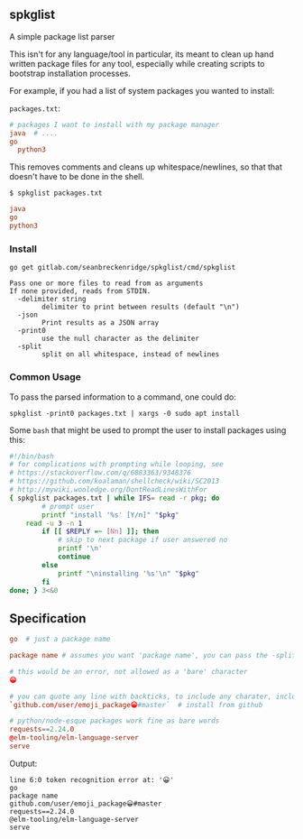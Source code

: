 ## spkglist

A simple package list parser

This isn't for any language/tool in particular, its meant to clean up hand written package files for any tool, especially while creating scripts to bootstrap installation processes.

For example, if you had a list of system packages you wanted to install:

`packages.txt`:

```conf
# packages I want to install with my package manager
java  # ....
go
  python3
```

This removes comments and cleans up whitespace/newlines, so that that doesn't have to be done in the shell.

`$ spkglist packages.txt`

```conf
java
go
python3
```

### Install

```
go get gitlab.com/seanbreckenridge/spkglist/cmd/spkglist
```

```
Pass one or more files to read from as arguments
If none provided, reads from STDIN.
  -delimiter string
        delimiter to print between results (default "\n")
  -json
        Print results as a JSON array
  -print0
        use the null character as the delimiter
  -split
        split on all whitespace, instead of newlines
```

### Common Usage

To pass the parsed information to a command, one could do:

```
spkglist -print0 packages.txt | xargs -0 sudo apt install
```

Some `bash` that might be used to prompt the user to install packages using this:

```bash
#!/bin/bash
# for complications with prompting while looping, see
# https://stackoverflow.com/q/6883363/9348376
# https://github.com/koalaman/shellcheck/wiki/SC2013
# http://mywiki.wooledge.org/DontReadLinesWithFor
{ spkglist packages.txt | while IFS= read -r pkg; do
		# prompt user
		printf "install '%s' [Y/n]" "$pkg"
    read -u 3 -n 1
		if [[ $REPLY =~ [Nn] ]]; then
			# skip to next package if user answered no
			printf '\n'
			continue
		else
			printf "\ninstalling '%s'\n" "$pkg"
		fi
done; } 3<&0
```

## Specification

```conf
go  # just a package name

package name # assumes you want 'package name', you can pass the -split flag otherwise

# this would be an error, not allowed as a 'bare' character
😀

# you can quote any line with backticks, to include any charater, including a '#'
`github.com/user/emoji_package😀#master`  # install from github

# python/node-esque packages work fine as bare words
requests==2.24.0
@elm-tooling/elm-language-server
serve
```

Output:

```
line 6:0 token recognition error at: '😀'
go
package name
github.com/user/emoji_package😀#master
requests==2.24.0
@elm-tooling/elm-language-server
serve
```

